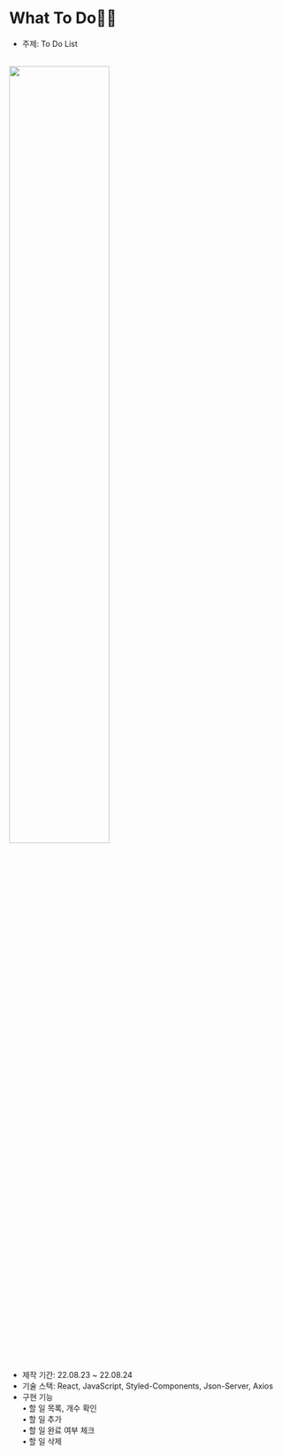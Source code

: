 # **What To Do**✍🏻

- 주제: To Do List
<br/>
<img src="https://user-images.githubusercontent.com/73158122/186386100-ded5232e-c856-4617-9361-045047ddfb99.gif" width="60%" />

<br/>

- 제작 기간: 22.08.23 ~ 22.08.24
- 기술 스택: React, JavaScript, Styled-Components, Json-Server, Axios
- 구현 기능  
  • 할 일 목록, 개수 확인  
  • 할 일 추가  
  • 할 일 완료 여부 체크  
  • 할 일 삭제  
